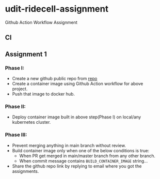 # udit-ridecell-assignment
Github Action Workflow Assignment

## CI

## Assignment 1
### Phase I:
- Create a new github public repo from [repo](https://github.com/kubernetes/examples/tree/master/guestbook-go)
- Create a container image using Github Action workflow for above project.
- Push that image to docker hub.

### Phase II:
- Deploy container image built in above step(Phase I) on local/any kubernetes cluster.

### Phase III:
- Prevent merging anything in main branch without review.
- Build container image only when one of the below conditions is true:
    - When PR get merged in main/master branch from any other branch.
    - When commit message contains `BUILD_CONTAINER_IMAGE` string...
- Share the github repo link by replying to email where you got the assignments.
